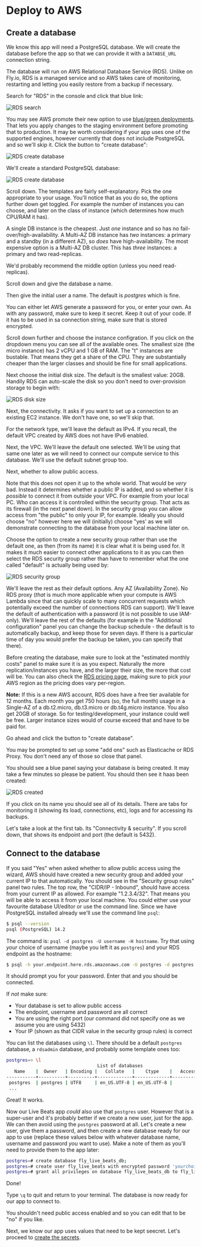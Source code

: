 # Deploy to AWS

## Create a database

We know this app will need a PostgreSQL database. We will create the database before the app so that we can provide it with a `DATABSE_URL` connection string.

The database will run on AWS Relational Database Service (RDS). Unlike on Fly.io, RDS is a managed service and so AWS takes care of monitoring, restarting and letting you easily restore from a backup if necessary.

Search for "RDS" in the console and click that blue link:

![RDS search](img/aws_rds_search.jpeg)

You may see AWS promote their new option to use [blue/green deployments](https://docs.aws.amazon.com/AmazonRDS/latest/UserGuide/blue-green-deployments.html). That lets you apply changes to the staging environment before promoting that to production. It may be worth considering if your app uses one of the supported engines, however currently that does not include PostgreSQL and so we'll skip it. Click the button to "create database":

![RDS create database](img/aws_rds_create_database.jpeg)

We'll create a standard PostgreSQL database:

![RDS create database](img/aws_rds_choose_postgresql.jpeg)

Scroll down. The templates are fairly self-explanatory. Pick the one appropriate to your usage. You'll notice that as you do so, the options further down get toggled. For example the number of instances you can choose, and later on the class of instance (which determines how much CPU/RAM it has).

A single DB instance is the cheapest. Just _one_ instance and so has no fail-over/high-availability. A Multi-AZ DB instance has _two_ instances: a primary and a standby (in a different AZ), so _does_ have high-availability. The most expensive option is a Multi-AZ DB cluster. This has _three_ instances: a primary and two read-replicas.

We'd probably recommend the middle option (unless you need read-replicas).

Scroll down and give the database a name.

Then give the initial user a name. The default is _postgres_ which is fine.

You can either let AWS generate a password for you, or enter your own. As with any password, make sure to keep it secret. Keep it out of your code. If it has to be used in sa connection string, make sure that is stored encrypted.

Scroll down further and choose the instance configration. If you click on the dropdown menu you can see all of the available ones. The smallest size (the micro instance) has 2 vCPU and 1 GB of RAM. The "t" instances are bustable. That means they get a share of the CPU. They are substantially cheaper than the larger classes and should be fine for small applications.

Next choose the initial disk size. The default is the smallest value: 20GB. Handily RDS can auto-scale the disk so you don't need to over-provision storage to begin with:

![RDS disk size](img/aws_rds_disk_size.jpeg)

Next, the connectivity. It asks if you want to set up a connection to an existing EC2 instance. We don't have one, so we'll skip that.

For the network type, we'll leave the default as IPv4. If you recall, the default VPC created by AWS does not have IPv6 enabled.

Next, the VPC. We'll leave the default one selected. We'll be using that same one later as we will need to connect our compute service to this database. We'll use the default subnet group too.

Next, whether to allow public access.

Note that this does not open it up to the whole world. That would be _very_ bad. Instead it determines whether a public IP is added, and so whether it is _possible_ to connect it from outside your VPC. For example from your local PC. Who can access it is controlled within the security group. That acts as its firewall (in the next panel down). In the security group you can allow access from "the public" to only your IP, for example. Ideally you should choose "no" however here we will (initially) choose "yes' as we will demonstrate connecting to the database from your local machine later on.

Choose the option to create a new security group rather than use the default one, as then (from its name) it is clear what it is being used for. It makes it much easier to connect other applications to it as you can then select the RDS security group rather than have to remember what the one called "default" is actually being used by:

![RDS security group](img/aws_rds_security_group.jpeg)

We'll leave the rest as their default options. Any AZ (Availability Zone). No RDS proxy (_that_ is much more applicable when your compute is AWS Lambda since that can quickly scale to many concurrent requests which potentially exceed the number of connections RDS can support). We'll leave the default of authentication with a password (it is not possible to use IAM-only). We'll leave the rest of the defaults (for example in the "Additional configuration" panel you can change the backup schedule - the default is to automatically backup, and keep those for seven days. If there is a particular time of day you would prefer the backup be taken, you can specify that there).

Before creating the database, make sure to look at the "estimated monthly costs" panel to make sure it is as you expect. Naturally the more replication/instances you have, and the larger their size, the more that cost will be. You can also check the [RDS pricing page](https://aws.amazon.com/rds/postgresql/pricing/?pg=pr&loc=3), making sure to pick _your_ AWS region as the pricing does vary per-region.

**Note:** If this is a new AWS account, RDS does have a free tier available for 12 months. Each month you get 750 hours (so, the full month) usage in a Single-AZ of a db.t2.micro, db.t3.micro or db.t4g.micro instance. You also get 20GB of storage. So for testing/development, your instance could well be free. Larger instance sizes would of course exceed that and have to be paid for.

Go ahead and click the button to "create database".

You may be prompted to set up some "add ons" such as Elasticache or RDS Proxy. You don't need any of those so close that panel.

You should see a blue panel saying your database is being created. It may take a few minutes so please be patient. You should then see it haas been created:

![RDS created](img/aws_rds_created.jpeg)

If you click on its name you should see all of its details. There are tabs for monitoring it (showing its load, connections, etc), logs and for accessing its backups.

Let's take a look at the first tab. Its "Connectivity & security". If you scroll down, that shows its endpoint and port (the default is 5432).

## Connect to the database

If you said "Yes" when asked whether to allow public access using the wizard, AWS should have created a new security group and added your current IP to that automatically. You should see in the "Security group rules" panel two rules. The top row, the "CIDR/IP - Inbound", should have access from your current IP as allowed. For example "1.2.3.4/32". That means you will be able to access it from your local machine. You could either use your favourite database UI/editor or use the command line. Since we have PostgreSQL installed already we'll use the command line `psql`:

```sh
$ psql --version
psql (PostgreSQL) 14.2
```

The command is: `psql -d postgres -U username -H hostname`. Try that using _your_ choice of username (maybe you left it as `postgres`) and your RDS endpoint as the hostname:

```sh
$ psql -h your.endpoint.here.rds.amazonaws.com -U postgres -d postgres
```

It should prompt you for your password. Enter that and you should be connected.

If _not_ make sure:

- Your database is set to allow public access
- The endpoint, username and password are all correct
- You are using the right port (our command did not specify one as we assume you are using 5432)
- Your IP (shown as that CIDR value in the security group rules) is correct

You can list the databases using `\l`. There should be a default `postgres` database, a `rdsadmin` database, and probably some template ones too:

```sh
postgres=> \l
                                  List of databases
   Name    |  Owner   | Encoding |   Collate   |    Ctype    |   Access privileges
-----------+----------+----------+-------------+-------------+-----------------------
 postgres  | postgres | UTF8     | en_US.UTF-8 | en_US.UTF-8 |
 ...
```

Great! It works.

Now our Live Beats app _could_ also use that `postgres` user. However that is a super-user and it's probably better if we create a new user, just for the app. We can then avoid using the `postgres` password at all. Let's create a new user, give them a password, and then create a new database ready for our app to use (replace these values below with whatever database name, username and password _you_ want to use). Make a note of them as you'll need to provide them to the app later:

```sh
postgres=# create database fly_live_beats_db;
postgres=# create user fly_live_beats with encrypted password 'yourchoiceofpassword';
postgres=# grant all privileges on database fly_live_beats_db to fly_live_beats;
```

Done!

Type `\q` to quit and return to your terminal. The database is now ready for our app to connect to.

You shouldn't need public access enabled and so you can edit that to be "no" if you like.

Next, we know our app uses values that need to be kept seecret. Let's proceed to [create the secrets](/docs/5-aws-create-secrets.md).
